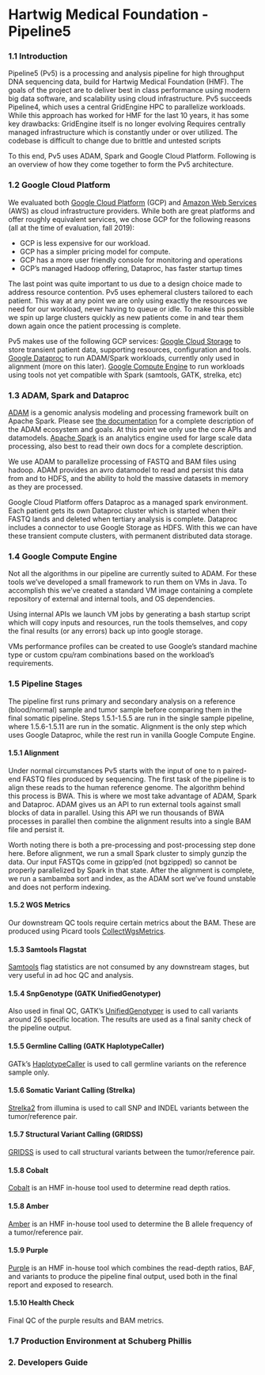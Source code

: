 # Hartwig Medical Foundation - Pipeline5

### 1.1 Introduction
Pipeline5 (Pv5) is a processing and analysis pipeline for high throughput DNA sequencing data, build for Hartwig Medical Foundation (HMF). The goals of the project are to deliver best in class performance using modern big data software, and scalability using cloud infrastructure. Pv5 succeeds Pipeline4, which uses a central GridEngine HPC to parallelize workloads. While this approach has worked for HMF for the last 10 years, it has some key drawbacks:
GridEngine itself is no longer evolving
Requires centrally managed infrastructure which is constantly under or over utilized.
The codebase is difficult to change due to brittle and untested scripts

To this end, Pv5 uses ADAM, Spark and Google Cloud Platform. Following is an overview of how they come together to form the Pv5 architecture.

### 1.2 Google Cloud Platform
We evaluated both [Google Cloud Platform](https://cloud.google.com/) (GCP) and [Amazon Web Services](https://aws.amazon.com/) (AWS) as cloud infrastructure providers. While both are great platforms and offer roughly equivalent services, we chose GCP for the following reasons (all at the time of evaluation, fall 2019):
- GCP is less expensive for our workload.
- GCP has a simpler pricing model for compute.
- GCP has a more user friendly console for monitoring and operations
- GCP’s managed Hadoop offering, Dataproc, has faster startup times

The last point was quite important to us due to a design choice made to address resource contention. Pv5 uses ephemeral clusters tailored to each patient. This way at any point we are only using exactly the resources we need for our workload, never having to queue or idle. To make this possible we spin up large clusters quickly as new patients come in and tear them down again once the patient processing is complete.

Pv5 makes use of the following GCP services:
[Google Cloud Storage](https://cloud.google.com/storage/) to store transient patient data, supporting resources, configuration and tools.
[Google Dataproc](https://cloud.google.com/dataproc/) to run ADAM/Spark workloads, currently only used in alignment (more on this later).
[Google Compute Engine](https://cloud.google.com/compute/) to run workloads using tools not yet compatible with Spark (samtools, GATK, strelka, etc)

### 1.3 ADAM, Spark and Dataproc
[ADAM](https://github.com/bigdatagenomics/adam) is a genomic analysis modeling and processing framework built on Apache Spark. Please see [the documentation](https://adam.readthedocs.io/en/latest/) for a complete description of the ADAM ecosystem and goals. At this point we only use the core APIs and datamodels. [Apache Spark](https://spark.apache.org/) is an analytics engine used for large scale data processing, also best to read their own docs for a complete description.

We use ADAM to parallelize processing of FASTQ and BAM files using hadoop. ADAM provides an avro datamodel to read and persist this data from and to HDFS, and the ability to hold the massive datasets in memory as they are processed.

Google Cloud Platform offers Dataproc as a managed spark environment. Each patient gets its own Dataproc cluster which is started when their FASTQ lands and deleted when tertiary analysis is complete. Dataproc includes a connector to use Google Storage as HDFS. With this we can have these transient compute clusters, with permanent distributed data storage.

### 1.4 Google Compute Engine
Not all the algorithms in our pipeline are currently suited to ADAM. For these tools we’ve developed a small framework to run them on VMs in Java. To accomplish this we’ve created a standard VM image containing a complete repository of external and internal tools, and OS dependencies.

Using internal APIs we launch VM jobs by generating a bash startup script which will copy inputs and resources, run the tools themselves, and copy the final results (or any errors) back up into google storage.

VMs performance profiles can be created to use Google’s standard machine type or custom cpu/ram combinations based on the workload’s requirements.

### 1.5 Pipeline Stages
The pipeline first runs primary and secondary analysis on a reference (blood/normal) sample and tumor sample before comparing them in the final somatic pipeline. Steps 1.5.1-1.5.5 are run in the single sample pipeline, where 1.5.6-1.5.11 are run in the somatic. Alignment is the only step which uses Google Dataproc, while the rest run in vanilla Google Compute Engine.

#### 1.5.1 Alignment
Under normal circumstances Pv5 starts with the input of one to n paired-end FASTQ files produced by sequencing. The first task of the pipeline is to align these reads to the human reference genome. The algorithm behind this process is BWA. This is where we most take advantage of ADAM, Spark and Dataproc. ADAM gives us an API to run external tools against small blocks of data in parallel. Using this API we run thousands of BWA processes in parallel then combine the alignment results into a single BAM file and persist it.

Worth noting there is both a pre-processing and post-processing step done here. Before alignment, we run a small Spark cluster to simply gunzip the data. Our input FASTQs come in gzipp’ed (not bgzipped) so cannot be properly parallelized by Spark in that state. After the alignment is complete, we run a sambamba sort and index, as the ADAM sort we’ve found unstable and does not perform indexing.
#### 1.5.2 WGS Metrics
Our downstream QC tools require certain metrics about the BAM. These are produced using Picard tools [CollectWgsMetrics](https://software.broadinstitute.org/gatk/documentation/tooldocs/4.0.0.0/picard_analysis_CollectWgsMetrics.php).
#### 1.5.3 Samtools Flagstat
[Samtools](http://www.htslib.org/doc/samtools.html) flag statistics are not consumed by any downstream stages, but very useful in ad hoc QC and analysis.
#### 1.5.4 SnpGenotype (GATK UnifiedGenotyper)
Also used in final QC, GATK’s [UnifiedGenotyper](https://software.broadinstitute.org/gatk/documentation/tooldocs/3.8-0/org_broadinstitute_gatk_tools_walkers_genotyper_UnifiedGenotyper.php) is used to call variants around 26 specific location. The results are used as a final sanity check of the pipeline output.
#### 1.5.5 Germline Calling (GATK HaplotypeCaller)
GATk’s [HaplotypeCaller](https://software.broadinstitute.org/gatk/documentation/tooldocs/3.8-0/org_broadinstitute_gatk_tools_walkers_haplotypecaller_HaplotypeCaller.php) is used to call germline variants on the reference sample only.
#### 1.5.6 Somatic Variant Calling (Strelka)
[Strelka2](https://github.com/Illumina/strelka) from illumina is used to call SNP and INDEL variants between the tumor/reference pair.
#### 1.5.7 Structural Variant Calling (GRIDSS)
[GRIDSS](https://github.com/PapenfussLab/gridss) is used to call structural variants between the tumor/reference pair.
#### 1.5.8 Cobalt
[Cobalt](https://github.com/hartwigmedical/hmftools/tree/master/count-bam-lines) is an HMF in-house tool used to determine read depth ratios.
#### 1.5.8 Amber
[Amber](https://github.com/hartwigmedical/hmftools/tree/master/amber) is an HMF in-house tool used to determine the B allele frequency of a tumor/reference pair.
#### 1.5.9 Purple
[Purple](https://github.com/hartwigmedical/hmftools/tree/master/purity-ploidy-estimator) is an HMF in-house tool which combines the read-depth ratios, BAF, and variants to produce the pipeline final output, used both in the final report and exposed to research.
#### 1.5.10 Health Check
Final QC of the purple results and BAM metrics.

### 1.7 Production Environment at Schuberg Phillis
### 2. Developers Guide